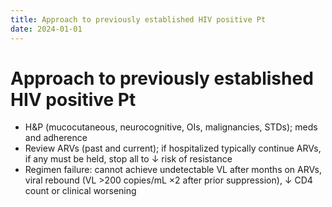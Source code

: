 ```yaml
---
title: Approach to previously established HIV positive Pt
date: 2024-01-01
---
```

# Approach to previously established HIV positive Pt
* H&P (mucocutaneous, neurocognitive, OIs, malignancies, STDs); meds and adherence
* Review ARVs (past and current); if hospitalized typically continue ARVs, if any must be held, stop all to ↓ risk of resistance
* Regimen failure: cannot achieve undetectable VL after months on ARVs, viral rebound (VL >200 copies/mL ×2 after prior suppression), ↓ CD4 count or clinical worsening

